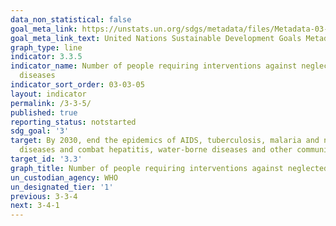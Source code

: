 ```yaml
---
data_non_statistical: false
goal_meta_link: https://unstats.un.org/sdgs/metadata/files/Metadata-03-03-05.pdf
goal_meta_link_text: United Nations Sustainable Development Goals Metadata (pdf 865kB)
graph_type: line
indicator: 3.3.5
indicator_name: Number of people requiring interventions against neglected tropical
  diseases
indicator_sort_order: 03-03-05
layout: indicator
permalink: /3-3-5/
published: true
reporting_status: notstarted
sdg_goal: '3'
target: By 2030, end the epidemics of AIDS, tuberculosis, malaria and neglected tropical
  diseases and combat hepatitis, water-borne diseases and other communicable diseases
target_id: '3.3'
graph_title: Number of people requiring interventions against neglected tropical diseases
un_custodian_agency: WHO
un_designated_tier: '1'
previous: 3-3-4
next: 3-4-1
---
```

